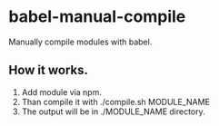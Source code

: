 # babel-manual-compile
Manually compile modules with babel.

## How it works.
1. Add module via npm.
2. Than compile it with ./compile.sh MODULE_NAME
3. The output will be in ./MODULE_NAME directory.
